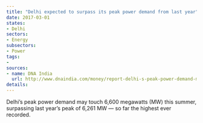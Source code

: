 ```yaml
---
title: "Delhi expected to surpass its peak power demand from last year"
date: 2017-03-01
states:
- Delhi
sectors:
- Energy
subsectors:
- Power
tags:
- 
sources:
- name: DNA India
  url: http://www.dnaindia.com/money/report-delhi-s-peak-power-demand-may-hit-6600-mw-this-summer-bses-2332991
details:
---
```


Delhi’s peak power demand may touch 6,600 megawatts (MW) this summer, surpassing last year’s peak of 6,261 MW — so far the highest ever recorded.
